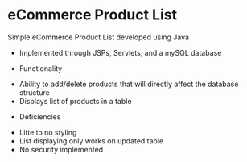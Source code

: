# eCommerce Product List
 
Simple eCommerce Product List developed using Java
- Implemented through JSPs, Servlets, and a mySQL database

- Functionality
 * Ability to add/delete products that will directly affect the database structure
 * Displays list of products in a table

- Deficiencies 
 * Litte to no styling 
 * List displaying only works on updated table
 * No security implemented
